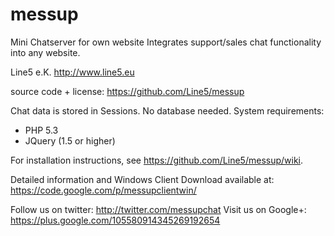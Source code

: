 messup
======

Mini Chatserver for own website
Integrates support/sales chat functionality into any website.


Line5 e.K.
http://www.line5.eu
 
source code + license:
https://github.com/Line5/messup

Chat data is stored in Sessions. No database needed. System requirements:

 * PHP 5.3
 * JQuery (1.5 or higher)

For installation instructions, see https://github.com/Line5/messup/wiki.

Detailed information and Windows Client Download available at: https://code.google.com/p/messupclientwin/

Follow us on twitter: http://twitter.com/messupchat
Visit us on Google+: https://plus.google.com/105580914345269192654

